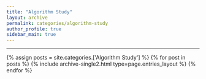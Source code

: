 ```yaml
---
title: "Algorithm Study"
layout: archive
permalink: categories/algorithm-study
author_profile: true
sidebar_main: true
---
```


<!-- 공백이 포함되어 있는 카테고리 이름의 경우 site.categories['a b c'] 이런식으로! -->

***

{% assign posts = site.categories.['Algorithm Study'] %}
{% for post in posts %} {% include archive-single2.html type=page.entries_layout %} {% endfor %}

